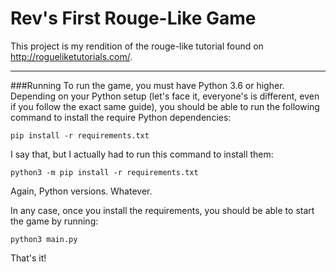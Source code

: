 Rev's First Rouge-Like Game
===

This project is my rendition of the rouge-like tutorial found on http://rogueliketutorials.com/. 

---
###Running
To run the game, you must have Python 3.6 or higher. Depending on your Python setup (let's face it, everyone's is
different, even if you follow the exact same guide), you should be able to run the following command to install the
require Python dependencies:

```pip install -r requirements.txt```

I say that, but I actually had to run this command to install them:

```python3 -m pip install -r requirements.txt```

Again, Python versions. Whatever.

In any case, once you install the requirements, you should be able to start the game by running:

```python3 main.py```

That's it!